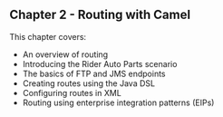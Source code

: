 Chapter 2 - Routing with Camel
----------------------------------

This chapter covers:

- An overview of routing
- Introducing the Rider Auto Parts scenario
- The basics of FTP and JMS endpoints
- Creating routes using the Java DSL
- Configuring routes in XML
- Routing using enterprise integration patterns (EIPs)
